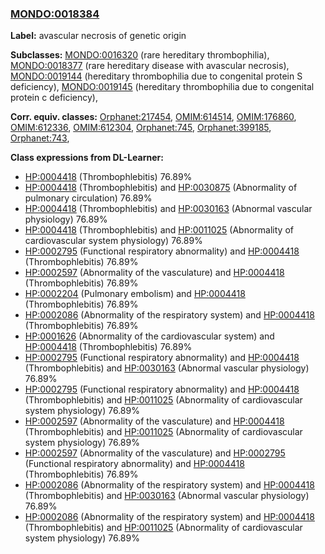 
### [MONDO:0018384](http://purl.obolibrary.org/obo/MONDO_0018384)
**Label:** avascular necrosis of genetic origin

**Subclasses:** [MONDO:0016320](http://purl.obolibrary.org/obo/MONDO_0016320) (rare hereditary thrombophilia), [MONDO:0018377](http://purl.obolibrary.org/obo/MONDO_0018377) (rare hereditary disease with avascular necrosis), [MONDO:0019144](http://purl.obolibrary.org/obo/MONDO_0019144) (hereditary thrombophilia due to congenital protein S deficiency), [MONDO:0019145](http://purl.obolibrary.org/obo/MONDO_0019145) (hereditary thrombophilia due to congenital protein c deficiency), 

**Corr. equiv. classes:** [Orphanet:217454](http://www.orpha.net/ORDO/Orphanet_217454), [OMIM:614514](http://purl.obolibrary.org/obo/OMIM_614514), [OMIM:176860](http://purl.obolibrary.org/obo/OMIM_176860), [OMIM:612336](http://purl.obolibrary.org/obo/OMIM_612336), [OMIM:612304](http://purl.obolibrary.org/obo/OMIM_612304), [Orphanet:745](http://www.orpha.net/ORDO/Orphanet_745), [Orphanet:399185](http://www.orpha.net/ORDO/Orphanet_399185), [Orphanet:743](http://www.orpha.net/ORDO/Orphanet_743), 

**Class expressions from DL-Learner:**

- [HP:0004418](http://purl.obolibrary.org/obo/HP_0004418) (Thrombophlebitis) 76.89%
- [HP:0004418](http://purl.obolibrary.org/obo/HP_0004418) (Thrombophlebitis) and [HP:0030875](http://purl.obolibrary.org/obo/HP_0030875) (Abnormality of pulmonary circulation) 76.89%
- [HP:0004418](http://purl.obolibrary.org/obo/HP_0004418) (Thrombophlebitis) and [HP:0030163](http://purl.obolibrary.org/obo/HP_0030163) (Abnormal vascular physiology) 76.89%
- [HP:0004418](http://purl.obolibrary.org/obo/HP_0004418) (Thrombophlebitis) and [HP:0011025](http://purl.obolibrary.org/obo/HP_0011025) (Abnormality of cardiovascular system physiology) 76.89%
- [HP:0002795](http://purl.obolibrary.org/obo/HP_0002795) (Functional respiratory abnormality) and [HP:0004418](http://purl.obolibrary.org/obo/HP_0004418) (Thrombophlebitis) 76.89%
- [HP:0002597](http://purl.obolibrary.org/obo/HP_0002597) (Abnormality of the vasculature) and [HP:0004418](http://purl.obolibrary.org/obo/HP_0004418) (Thrombophlebitis) 76.89%
- [HP:0002204](http://purl.obolibrary.org/obo/HP_0002204) (Pulmonary embolism) and [HP:0004418](http://purl.obolibrary.org/obo/HP_0004418) (Thrombophlebitis) 76.89%
- [HP:0002086](http://purl.obolibrary.org/obo/HP_0002086) (Abnormality of the respiratory system) and [HP:0004418](http://purl.obolibrary.org/obo/HP_0004418) (Thrombophlebitis) 76.89%
- [HP:0001626](http://purl.obolibrary.org/obo/HP_0001626) (Abnormality of the cardiovascular system) and [HP:0004418](http://purl.obolibrary.org/obo/HP_0004418) (Thrombophlebitis) 76.89%
- [HP:0002795](http://purl.obolibrary.org/obo/HP_0002795) (Functional respiratory abnormality) and [HP:0004418](http://purl.obolibrary.org/obo/HP_0004418) (Thrombophlebitis) and [HP:0030163](http://purl.obolibrary.org/obo/HP_0030163) (Abnormal vascular physiology) 76.89%
- [HP:0002795](http://purl.obolibrary.org/obo/HP_0002795) (Functional respiratory abnormality) and [HP:0004418](http://purl.obolibrary.org/obo/HP_0004418) (Thrombophlebitis) and [HP:0011025](http://purl.obolibrary.org/obo/HP_0011025) (Abnormality of cardiovascular system physiology) 76.89%
- [HP:0002597](http://purl.obolibrary.org/obo/HP_0002597) (Abnormality of the vasculature) and [HP:0004418](http://purl.obolibrary.org/obo/HP_0004418) (Thrombophlebitis) and [HP:0011025](http://purl.obolibrary.org/obo/HP_0011025) (Abnormality of cardiovascular system physiology) 76.89%
- [HP:0002597](http://purl.obolibrary.org/obo/HP_0002597) (Abnormality of the vasculature) and [HP:0002795](http://purl.obolibrary.org/obo/HP_0002795) (Functional respiratory abnormality) and [HP:0004418](http://purl.obolibrary.org/obo/HP_0004418) (Thrombophlebitis) 76.89%
- [HP:0002086](http://purl.obolibrary.org/obo/HP_0002086) (Abnormality of the respiratory system) and [HP:0004418](http://purl.obolibrary.org/obo/HP_0004418) (Thrombophlebitis) and [HP:0030163](http://purl.obolibrary.org/obo/HP_0030163) (Abnormal vascular physiology) 76.89%
- [HP:0002086](http://purl.obolibrary.org/obo/HP_0002086) (Abnormality of the respiratory system) and [HP:0004418](http://purl.obolibrary.org/obo/HP_0004418) (Thrombophlebitis) and [HP:0011025](http://purl.obolibrary.org/obo/HP_0011025) (Abnormality of cardiovascular system physiology) 76.89%


